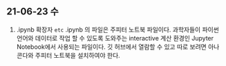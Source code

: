 
## 21-06-23 수

1. .ipynb 확장자 `etc`
.ipynb 의 파일은 주피터 노트북 파일이다. 과학자들이 파이썬 언어와 데이터로 작업 할 수 있도록 도와주는 interactive 계산 환경인 Jupyter Notebook에서 사용되는 파일이다. 깃 허브에서 열람할 수 있고 따로 보려면 아나콘다와 주피터 노트북을 설치하여야 한다.

